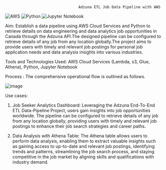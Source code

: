                                      Adzuna ETL Job Data Pipeline with AWS
![AWS](https://img.shields.io/badge/AWS-%23FF9900.svg?style=for-the-badge&logo=amazon-aws&logoColor=white)    ![Python](https://img.shields.io/badge/python-3670A0?style=for-the-badge&logo=python&logoColor=ffdd54)  	![Jupyter Notebook](https://img.shields.io/badge/jupyter-%23FA0F00.svg?style=for-the-badge&logo=jupyter&logoColor=white)  

Aim: Establish a data pipeline using AWS Cloud Services and Python to retrieve details on data engineering and data analytics job opportunities in Canada through the Adzuna API.The designed pipeline can be configured to retrieve details of any job from any location globally.The project aims to provide users with timely and relevant job postings for personal job application needs and data analysis insights into various industries. 

Tools and Technologies Used: AWS Cloud Services (Lambda, s3, Glue, Athena), Python, Jupyter Notebook

Process : The comprehensive operational flow is outlined as follows.

![image](https://github.com/Jay-05022000/Adzuna-ETL-Job-Data-Pipeline-with-AWS-/assets/110780565/49f5680f-803c-47bf-adc2-f60040ea0830)

 
Use cases: 

1. Job Seeker Analytics Dashboard: 
Leveraging the Adzuna End-To-End ETL Data-Pipeline Project, users gain insights into job opportunities worldwide. The pipeline can be configured to retrieve details of any job from any location globally, providing users with timely and relevant job postings to enhance their job search strategies and career paths.

2. Data Analysis with Athena Table: 
The Athena table allows users to perform data analysis, enabling them to extract valuable insights such as gaining access to up-to-date and relevant job postings, identifying trends and patterns, streamlining the job search process, and staying competitive in the job market by aligning skills and qualifications with industry demand.

 
